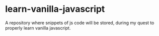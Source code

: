 # learn-vanilla-javascript
A repository where snippets of js code will be stored, during my quest to properly learn vanilla javascript.

